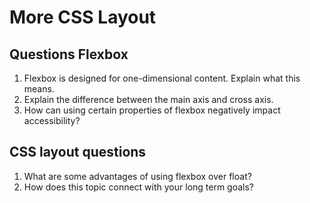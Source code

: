 # More CSS Layout

## Questions Flexbox

1. Flexbox is designed for one-dimensional content. Explain what this means.
2. Explain the difference between the main axis and cross axis.
3. How can using certain properties of flexbox negatively impact accessibility?
## CSS layout questions

1. What are some advantages of using flexbox over float?
2. How does this topic connect with your long term goals?
